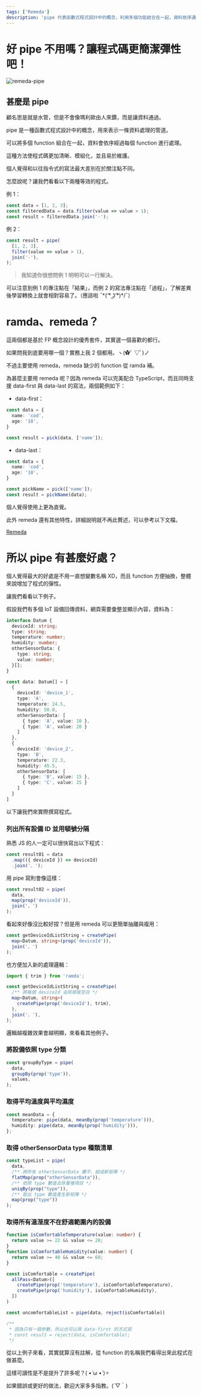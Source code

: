 ```yaml
---
tags: ['Remeda']
description: 'pipe 代表函數式程式設計中的概念，利用多個功能結合在一起，資料依序通過每個功能進行處理'
---
```


# 好 pipe 不用嗎？讓程式碼更簡潔彈性吧！

![remeda-pipe](/remeda-pipe.png)

## 甚麼是 pipe

顧名思是就是水管，但是不會像瑪利歐由人來鑽，而是讓資料通過。

pipe 是一種函數式程式設計中的概念，用來表示一條資料處理的管道。

可以將多個 function 組合在一起，資料會依序經過每個 function 進行處理。

這種方法使程式碼更加清晰、模組化，並且易於維護。

個人覺得和以往指令式的寫法最大差別在於關注點不同。

怎麼說呢？讓我們看看以下兩種等效的程式。

例 1：

```typescript
const data = [1, 2, 3];
const filteredData = data.filter(value => value > 1);
const result = filteredData.join('-');
```

例 2：

```typescript
const result = pipe(
  [1, 2, 3],
  filter(value => value > 1),
  join('-'),
);
```

> 我知道你很想問例 1 明明可以一行解決。
> 

可以注意到例 1 的專注點在「結果」，而例 2 的寫法專注點在「過程」，了解差異後學習轉換上就會相對容易了。（應該啦 ¯\*( ͡° ͜ʖ ͡°)*/¯）

# **ramda、remeda？**

這兩個都是基於 FP 概念設計的優秀套件，其實選一個喜歡的都行。

如果問我到底要用哪一個？實務上我 2 個都用。ヽ(✿ﾟ ▽ﾟ)ノ

不過主要使用 remeda，remeda 缺少的 function 從 ramda 補。

為甚麼主要用 remeda 呢？因為 remeda 可以完美配合 TypeScript，而且同時支援 data-first 與 data-last 的寫法，兩個範例如下：

- data-first：

```typescript
const data = {
  name: 'cod',
  age: '18',
}

const result = pick(data, ['name']);
```

- data-last：

```typescript
const data = {
  name: 'cod',
  age: '18',
}

const pickName = pick(['name']);
const result = pickName(data);
```

個人覺得使用上更為直覺。

此外 remeda 還有其他特性，詳細說明就不再此贅述，可以參考以下文檔。

[Remeda](https://remedajs.com/)

# **所以 pipe 有甚麼好處？**

個人覺得最大的好處是不用一直想變數名稱 XD，而且 function 方便抽換，整體來說增加了程式的彈性。

讓我們看看以下例子。

假設我們有多個 IoT 設備回傳資料，網頁需要彙整並顯示內容，資料為：

```typescript
interface Datum {
  deviceId: string;
  type: string;
  temperature: number;
  humidity: number;
  otherSensorData: {
    type: string;
    value: number;
  }[];
}

const data: Datum[] = [
  {
    deviceId: 'device_1',
    type: 'A',
    temperature: 24.5,
    humidity: 50.0,
    otherSensorData: [
      { type: 'A', value: 10 },
      { type: 'A', value: 20 }
    ]
  },
  {
    deviceId: 'device_2',
    type: 'B',
    temperature: 22.3,
    humidity: 45.5,
    otherSensorData: [
      { type: 'B', value: 15 },
      { type: 'C', value: 25 }
    ]
  }
]
```

以下讓我們來實際撰寫程式。

### **列出所有設備 ID 並用頓號分隔**

熟悉 JS 的人一定可以很快寫出以下程式：

```typescript
const result01 = data
  .map(({ deviceId }) => deviceId)
  .join('、');
```

用 pipe 寫則會像這樣：

```typescript
const result02 = pipe(
  data,
  map(prop('deviceId')),
  join('、')
);
```

看起來好像沒比較好捏？但是用 remeda 可以更簡單抽離與複用：

```typescript
const getDeviceIdListString = createPipe(
  map<Datum, string>(prop('deviceId')),
  join('、')
);
```

也方便加入新的處理邏輯：

```typescript
import { trim } from 'ramda';

const getDeviceIdListString = createPipe(
  /** 將每個 deviceId 去除頭尾空白 */
  map<Datum, string>(
    createPipe(prop('deviceId'), trim),
  ),
  join('、'),
);
```

邏輯越複雜效果會越明顯，來看看其他例子。

### **將設備依照 type 分類**

```typescript
const groupByType = pipe(
  data,
  groupBy(prop('type')),
  values,
);
```

### **取得平均溫度與平均濕度**

```typescript
const meanData = {
  temperature: pipe(data, meanBy(prop('temperature'))),
  humidity: pipe(data, meanBy(prop('humidity'))),
};
```

### **取得 otherSensorData type 種類清單**

```typescript
const typeList = pipe(
  data,
  /** 將所有 otherSensorData 攤平、組成新矩陣 */
  flatMap(prop("otherSensorData")),
  /** 依照 type 數值去除重複項目 */
  uniqBy(prop("type")),
  /** 取出 type 數值產生新矩陣 */
  map(prop("type"))
);

```

### **取得所有溫溼度不在舒適範圍內的設備**

```typescript
function isComfortableTemperature(value: number) {
  return value >= 22 && value <= 28;
}
function isComfortableHumidity(value: number) {
  return value >= 40 && value <= 60;
}

const isComfortable = createPipe(
  allPass<Datum>([
    createPipe(prop('temperature'), isComfortableTemperature),
    createPipe(prop('humidity'), isComfortableHumidity),
  ])
)

const uncomfortableList = pipe(data, reject(isComfortable))

/**
 * 因為只有一個參數，所以也可以用 data-first 的方式寫
 * const result = reject(data, isComfortable);
 */
```

從以上例子來看，其實就算沒有註解，從 function 的名稱我們看得出來此程式在做甚麼。

這樣可讀性是不是提升了許多呢？( •̀ ω •́ )✧

如果錯誤或更好的做法，歡迎大家多多指教。(´▽｀)
